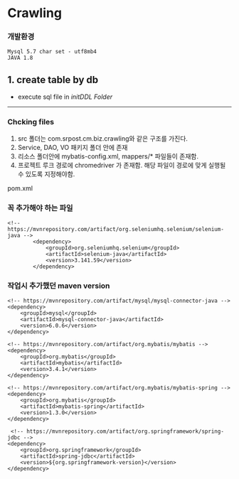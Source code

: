 # Crawling

### 개발환경
```
Mysql 5.7 char set - utf8mb4
JAVA 1.8
```

## 1. create table by db
 - execute sql file in *initDDL Folder*
 
---
### Chcking files 
1. src 폴더는 com.srpost.cm.biz.crawling와 같은 구조를 가진다.
2. Service, DAO, VO 패키지 폴더 안에 존재
3. 리소스 폴더안에 mybatis-config.xml, mappers/* 파일들이 존재함.
4. 프로젝트 루크 경로에 chromedriver 가 존재함. 해당 파일이 경로에 맞게 실행될 수 있도록 지정해야함.


pom.xml 

### 꼭 추가해야 하는 파일 
```
<!-- https://mvnrepository.com/artifact/org.seleniumhq.selenium/selenium-java -->
		<dependency>
		    <groupId>org.seleniumhq.selenium</groupId>
		    <artifactId>selenium-java</artifactId>
		    <version>3.141.59</version>
		</dependency>
```

### 작업시 추가했던 maven version
```
<!-- https://mvnrepository.com/artifact/mysql/mysql-connector-java -->
<dependency>
    <groupId>mysql</groupId>
    <artifactId>mysql-connector-java</artifactId>
    <version>6.0.6</version>
</dependency>

<!-- https://mvnrepository.com/artifact/org.mybatis/mybatis -->
<dependency>
    <groupId>org.mybatis</groupId>
    <artifactId>mybatis</artifactId>
    <version>3.4.1</version>
</dependency>

<!-- https://mvnrepository.com/artifact/org.mybatis/mybatis-spring -->
<dependency>
    <groupId>org.mybatis</groupId>
    <artifactId>mybatis-spring</artifactId>
    <version>1.3.0</version>
</dependency>

 <!-- https://mvnrepository.com/artifact/org.springframework/spring-jdbc -->
<dependency>
    <groupId>org.springframework</groupId>
    <artifactId>spring-jdbc</artifactId>
    <version>${org.springframework-version}</version>
</dependency>
```
